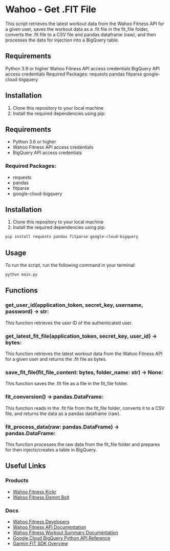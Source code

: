 # Wahoo - Get .FIT File
This script retrieves the latest workout data from the Wahoo Fitness API for a given user, saves the workout data as a .fit file in the fit_file folder, converts the .fit file to a CSV file and pandas dataframe (raw), and then processes the data for injection into a BigQuery table.

## Requirements
Python 3.9 or higher
Wahoo Fitness API access credentials
BigQuery API access credentials
Required Packages:
requests
pandas
fitparse
google-cloud-bigquery

## Installation
1. Clone this repository to your local machine
2. Install the required dependencies using pip:

## Requirements
- Python 3.6 or higher
- Wahoo Fitness API access credentials
- BigQuery API access credentials

### Required Packages:
- requests
- pandas
- fitparse
- google-cloud-bigquery

## Installation
1. Clone this repository to your local machine
2. Install the required dependencies using pip:

```bash
pip install requests pandas fitparse google-cloud-bigquery
```

## Usage
To run the script, run the following command in your terminal:

```bash
python main.py
```

## Functions
### get_user_id(application_token, secret_key, username, password) -> str: 
This function retrieves the user ID of the authenticated user.
### get_latest_fit_file(application_token, secret_key, user_id) -> bytes: 
This function retrieves the latest workout data from the Wahoo Fitness API for a given user and returns the .fit file as bytes.
### save_fit_file(fit_file_content: bytes, folder_name: str) -> None: 
This function saves the .fit file as a file in the fit_file folder.
### fit_conversion() -> pandas.DataFrame: 
This function reads in the .fit file from the fit_file folder, converts it to a CSV file, and returns the data as a pandas dataframe (raw).
### fit_process_data(raw: pandas.DataFrame) -> pandas.DataFrame: 
This function processes the raw data from the fit_file folder and prepares for then injects/creates a table in BigQuery.

## Useful Links
### Products
* [Wahoo Fitness Kickr](https://au.wahoofitness.com/devices/indoor-cycling/bike-trainers/kickr-buy)
* [Wahoo Fitness Elemnt Bolt](https://au.wahoofitness.com/devices/bike-computers/elemnt-bolt-buy)

### Docs
* [Wahoo Fitness Developers](https://developers.wahooligan.com/)
* [Wahoo Fitness API Documentation](https://cloud-api.wahooligan.com/#introduction)
* [Wahoo Fitness Workout Summary Documentation](https://cloud-api.wahooligan.com/#workout-summary)
* [Google Cloud BigQuery Python API Reference](https://cloud.google.com/python/docs/reference/bigquery/latest)
* [Garmin FIT SDK Overview](https://developer.garmin.com/fit/overview/)
